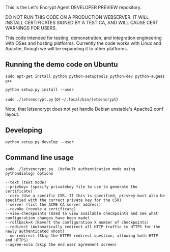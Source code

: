 This is the Let's Encrypt Agent DEVELOPER PREVIEW repository.

DO NOT RUN THIS CODE ON A PRODUCTION WEBSERVER.  IT WILL INSTALL CERTIFICATES SIGNED BY A TEST CA, AND WILL CAUSE CERT WARNINGS FOR USERS.

This code intended for testing, demonstration, and integration engineering
with OSes and hosting platforms.  Currently the code works with Linux and
Apache, though we will be expanding it to other platforms.

## Running the demo code on Ubuntu 

`sudo apt-get install python python-setuptools python-dev python-augeas gcc`

`python setup.py install --user`

`sudo ./letsencrypt.py` (or `~/.local/bin/letsencrypt`)

Note, that letsencrypt does not yet handle Debian unstable's Apache2
conf layout.

## Developing

`python setup.py develop --user`

## Command line usage

```
sudo ./letsencrypt.py  (default authentication mode using pythondialog) options 

--text (text mode)                              
--privkey= (specify privatekey file to use to generate the certificate)            
--csr= (Use a specific CSR. If this is specified, privkey must also be specified with the correct private key for the CSR)                             
--server (list the ACME CA server address)
--revoke (revoke a certificate)
--view-checkpoints (Used to view available checkpoints and see what configuration changes have been made)
--rollback=X (Revert the configuration X number of checkpoints)                    
--redirect (Automatically redirect all HTTP traffic to HTTPS for the newly authenticated vhost)                   
--no-redirect (Skip the HTTPS redirect question, allowing both HTTP and HTTPS)
--agree-eula (Skip the end user agreement screen)
```
